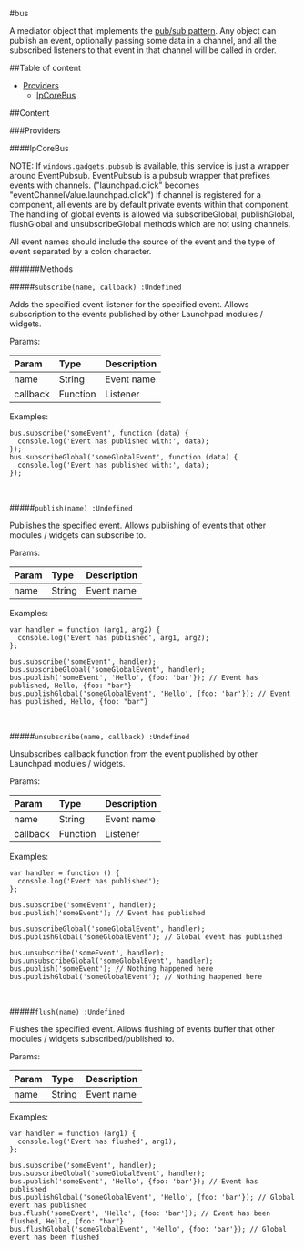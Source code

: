 #bus

A mediator object that implements
the <a href="http://en.wikipedia.org/wiki/Publish%E2%80%93subscribe_pattern" target="_blank">pub/sub pattern</a>.
Any object can publish an event, optionally passing some data
in a channel, and all the subscribed listeners to that
event in that channel will be called in order.

##Table of content

- [Providers](#providers)
    - [lpCoreBus](#lpCoreBus)

##Content

###Providers

####<a name="lpCoreBus"></a>lpCoreBus


NOTE: If `windows.gadgets.pubsub` is available, this service is just a wrapper around EventPubsub.
EventPubsub is a pubsub wrapper that prefixes events with channels. ("launchpad.click" becomes "eventChannelValue.launchpad.click")
If channel is registered for a component, all events are by default private events within that component.
The handling of global events is allowed via subscribeGlobal, publishGlobal, flushGlobal and unsubscribeGlobal methods which are not using channels.

All event names should include the source of the event and the type of event separated by a colon character.

######Methods

#####`subscribe(name, callback) :Undefined`

Adds the specified event listener for the specified event.
Allows subscription to the events published by other Launchpad modules / widgets.

Params:

| Param| Type| Description|
| :----| :----| :----|
| name| String| Event name|
| callback| Function| Listener|

Examples:

```
bus.subscribe('someEvent', function (data) {
  console.log('Event has published with:', data);
});
bus.subscribeGlobal('someGlobalEvent', function (data) {
  console.log('Event has published with:', data);
});
```


<br>

#####`publish(name) :Undefined`

Publishes the specified event.
Allows publishing of events that other modules / widgets can subscribe to.

Params:

| Param| Type| Description|
| :----| :----| :----|
| name| String| Event name|

Examples:

```
var handler = function (arg1, arg2) {
  console.log('Event has published', arg1, arg2);
};

bus.subscribe('someEvent', handler);
bus.subscribeGlobal('someGlobalEvent', handler);
bus.publish('someEvent', 'Hello', {foo: 'bar'}); // Event has published, Hello, {foo: "bar"}
bus.publishGlobal('someGlobalEvent', 'Hello', {foo: 'bar'}); // Event has published, Hello, {foo: "bar"}
```


<br>

#####`unsubscribe(name, callback) :Undefined`

Unsubscribes callback function from the event published by other Launchpad modules / widgets.

Params:

| Param| Type| Description|
| :----| :----| :----|
| name| String| Event name|
| callback| Function| Listener|

Examples:

```
var handler = function () {
  console.log('Event has published');
};

bus.subscribe('someEvent', handler);
bus.publish('someEvent'); // Event has published

bus.subscribeGlobal('someGlobalEvent', handler);
bus.publishGlobal('someGlobalEvent'); // Global event has published

bus.unsubscribe('someEvent', handler);
bus.unsubscribeGlobal('someGlobalEvent', handler);
bus.publish('someEvent'); // Nothing happened here
bus.publishGlobal('someGlobalEvent'); // Nothing happened here
```
<br>

#####`flush(name) :Undefined`

Flushes the specified event.
Allows flushing of events buffer that other modules / widgets subscribed/published to.

Params:

| Param| Type| Description|
| :----| :----| :----|
| name| String| Event name|

Examples:

```
var handler = function (arg1) {
  console.log('Event has flushed', arg1);
};

bus.subscribe('someEvent', handler);
bus.subscribeGlobal('someGlobalEvent', handler);
bus.publish('someEvent', 'Hello', {foo: 'bar'}); // Event has published
bus.publishGlobal('someGlobalEvent', 'Hello', {foo: 'bar'}); // Global event has published
bus.flush('someEvent', 'Hello', {foo: 'bar'}); // Event has been flushed, Hello, {foo: "bar"}
bus.flushGlobal('someGlobalEvent', 'Hello', {foo: 'bar'}); // Global event has been flushed
```


